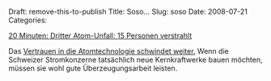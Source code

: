 Draft: remove-this-to-publish
Title: Soso...
Slug: soso
Date: 2008-07-21
Categories:

[20 Minuten: Dritter Atom-Unfall: 15 Personen verstrahlt](http://www.20min.ch/news/ausland/story/11883265)

Das [Vertrauen in die Atomtechnologie schwindet weiter.](http://spinlock.ch/blog/2008/07/09/vertrauen-in-atomtechnologie-nach-unfall-schwer-beschadigt/) Wenn die Schweizer Stromkonzerne tatsächlich neue Kernkraftwerke bauen möchten, müssen sie wohl gute Überzeugungsarbeit leisten.
